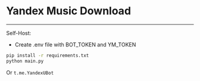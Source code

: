 # Yandex Music Download
---
Self-Host:
- Create .env file with BOT_TOKEN and YM_TOKEN
```bash
pip install -r requirements.txt
python main.py
```

Or `t.me.YandexUBot`
